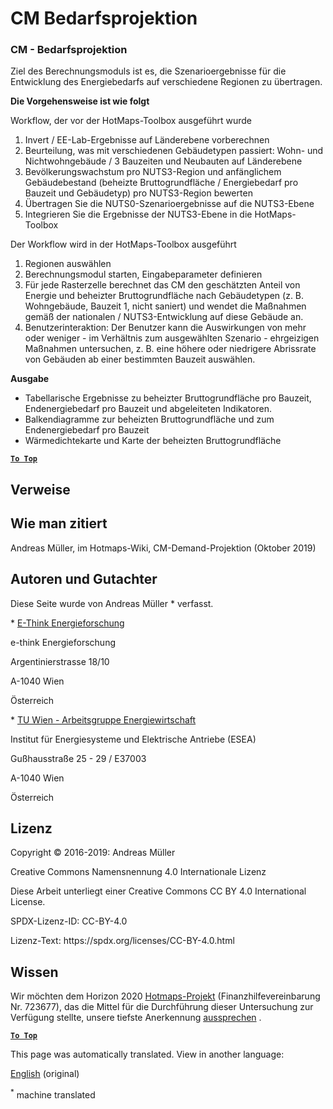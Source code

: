 <h1> <a class="anchor" id="cm-demand-projection" href="#cm-demand-projection"><i class="fa fa-link"></i></a> CM Bedarfsprojektion </h1><h3> <a class="anchor" id="cm---demand-projection" href="#cm---demand-projection"><i class="fa fa-link"></i></a> CM - Bedarfsprojektion </h3><p> Ziel des Berechnungsmoduls ist es, die Szenarioergebnisse für die Entwicklung des Energiebedarfs auf verschiedene Regionen zu übertragen. </p><p> <strong>Die Vorgehensweise ist wie folgt</strong> </p><p> Workflow, der vor der HotMaps-Toolbox ausgeführt wurde </p><ol><li> Invert / EE-Lab-Ergebnisse auf Länderebene vorberechnen </li><li> Beurteilung, was mit verschiedenen Gebäudetypen passiert: Wohn- und Nichtwohngebäude / 3 Bauzeiten und Neubauten auf Länderebene </li><li> Bevölkerungswachstum pro NUTS3-Region und anfänglichem Gebäudebestand (beheizte Bruttogrundfläche / Energiebedarf pro Bauzeit und Gebäudetyp) pro NUTS3-Region bewerten </li><li> Übertragen Sie die NUTS0-Szenarioergebnisse auf die NUTS3-Ebene </li><li> Integrieren Sie die Ergebnisse der NUTS3-Ebene in die HotMaps-Toolbox </li></ol><p> Der Workflow wird in der HotMaps-Toolbox ausgeführt </p><ol><li> Regionen auswählen </li><li> Berechnungsmodul starten, Eingabeparameter definieren </li><li> Für jede Rasterzelle berechnet das CM den geschätzten Anteil von Energie und beheizter Bruttogrundfläche nach Gebäudetypen (z. B. Wohngebäude, Bauzeit 1, nicht saniert) und wendet die Maßnahmen gemäß der nationalen / NUTS3-Entwicklung auf diese Gebäude an. </li><li> Benutzerinteraktion: Der Benutzer kann die Auswirkungen von mehr oder weniger - im Verhältnis zum ausgewählten Szenario - ehrgeizigen Maßnahmen untersuchen, z. B. eine höhere oder niedrigere Abrissrate von Gebäuden ab einer bestimmten Bauzeit auswählen. </li></ol><p> <strong>Ausgabe</strong> </p><ul><li> Tabellarische Ergebnisse zu beheizter Bruttogrundfläche pro Bauzeit, Endenergiebedarf pro Bauzeit und abgeleiteten Indikatoren. </li><li> Balkendiagramme zur beheizten Bruttogrundfläche und zum Endenergiebedarf pro Bauzeit </li><li> Wärmedichtekarte und Karte der beheizten Bruttogrundfläche </li></ul><p> <a href="#table-of-contents"><strong><code>To Top</code></strong></a> </p> <h2> <a class="anchor" id="references" href="#references"><i class="fa fa-link"></i></a> Verweise </h2><h2> <a class="anchor" id="how-to-cite" href="#how-to-cite"><i class="fa fa-link"></i></a> Wie man zitiert </h2><p> Andreas Müller, im Hotmaps-Wiki, CM-Demand-Projektion (Oktober 2019) </p><h2> <a class="anchor" id="authors-and-reviewers" href="#authors-and-reviewers"><i class="fa fa-link"></i></a> Autoren und Gutachter </h2><p> Diese Seite wurde von Andreas Müller * verfasst. </p><p> * <a href="http://www.e-think.ac.at">E-Think Energieforschung</a> </p><p> e-think Energieforschung </p><p> Argentinierstrasse 18/10 </p><p> A-1040 Wien </p><p> Österreich </p><p> * <a href="http://www.eeg.tuwien.ac.at">TU Wien - Arbeitsgruppe Energiewirtschaft</a> </p><p> Institut für Energiesysteme und Elektrische Antriebe (ESEA) </p><p> Gußhausstraße 25 - 29 / E37003 </p><p> A-1040 Wien </p><p> Österreich </p><h2> <a class="anchor" id="license" href="#license"><i class="fa fa-link"></i></a> Lizenz </h2><p> Copyright © 2016-2019: Andreas Müller </p><p> Creative Commons Namensnennung 4.0 Internationale Lizenz </p><p> Diese Arbeit unterliegt einer Creative Commons CC BY 4.0 International License. </p><p> SPDX-Lizenz-ID: CC-BY-4.0 </p><p> Lizenz-Text: https://spdx.org/licenses/CC-BY-4.0.html </p><h2> <a class="anchor" id="acknowledgement" href="#acknowledgement"><i class="fa fa-link"></i></a> Wissen </h2><p> Wir möchten dem Horizon 2020 <a href="https://www.hotmaps-project.eu">Hotmaps-Projekt</a> (Finanzhilfevereinbarung Nr. 723677), das die Mittel für die Durchführung dieser Untersuchung zur Verfügung stellte, unsere tiefste Anerkennung <a href="https://www.hotmaps-project.eu">aussprechen</a> . </p><p> <a href="#table-of-contents"><strong><code>To Top</code></strong></a> </p>
<!--- THIS IS A SUPER UNIQUE IDENTIFIER -->

This page was automatically translated. View in another language:

[English](../en/CM-Demand-projection) (original)  

<sup>\*</sup> machine translated
